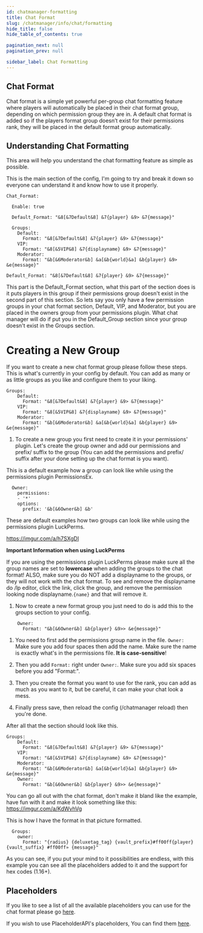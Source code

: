```yaml
---
id: chatmanager-formatting
title: Chat Format
slug: /chatmanager/info/chat/formatting
hide_title: false
hide_table_of_contents: true

pagination_next: null
pagination_prev: null

sidebar_label: Chat Formatting
---
```

## Chat Format
Chat format is a simple yet powerful per-group chat formatting feature where players will automatically be placed in their chat format group, 
depending on which permission group they are in. A default chat format is added so if the players format group doesn’t exist for their permissions rank, they will be placed in the default format group automatically.

## Understanding Chat Formatting
This area will help you understand the chat formatting feature as simple as possible.

This is the main section of the config, I'm going to try and break it down so everyone can understand it and know how to use it properly.
```
Chat_Format:

  Enable: true

  Default_Format: "&8[&7Default&8] &7{player} &9> &7{message}"

  Groups:
    Default: 
      Format: "&8[&7Default&8] &7{player} &9> &7{message}"
    VIP: 
      Format: "&8[&5VIP&8] &7{displayname} &9> &7{message}"
    Moderator: 
      Format: "&b[&6Moderator&b] &a[&b{world}&a] &b{player} &9> &e{message}"
```

```  
Default_Format: "&8[&7Default&8] &7{player} &9> &7{message}" 
```

This part is the Default_Format section, what this part of the section does is it puts players in this group if their permissions group doesn't exist in the second part of this section.
So lets say you only have a few permission groups in your chat format section, Default, VIP, and Moderator, but you are placed in the owners group from your permissions plugin. What chat manager will do if put you in the Default_Group section since your group doesn't exist in the Groups section.

# Creating a New Group
If you want to create a new chat format group please follow these steps.
This is what's currently in your config by default. You can add as many or as little groups as you like and configure them to your liking.
```
Groups:
    Default: 
      Format: "&8[&7Default&8] &7{player} &9> &7{message}"
    VIP: 
      Format: "&8[&5VIP&8] &7{displayname} &9> &7{message}"
    Moderator: 
      Format: "&b[&6Moderator&b] &a[&b{world}&a] &b{player} &9> &e{message}"
```

1. To create a new group you first need to create it in your permissions' plugin.
   Let's create the group owner and add our permissions and prefix/ suffix to the group (You can add the permissions and prefix/ suffix after your done setting up the chat format is you want).

This is a default example how a group can look like while using the permissions plugin PermissionsEx.
```  
  Owner:
    permissions:
    - '*'
    options:
      prefix: '&b[&6Owner&b] &b'
```
These are default examples how two groups can look like while using the permissions plugin LuckPerms.

https://imgur.com/a/h7SXgDl

**Important Information when using LuckPerms**

If you are using the permissions plugin LuckPerms please make sure all the group names are set to **lowercase** when adding the groups to the chat format! ALSO, make sure you do NOT add a displayname to the groups, or they will not work with the chat format. 
To see and remove the displayname do /lp editor, click the link, click the group, and remove the permission looking node displayname.`{name}` and that will remove it.

1. Now to create a new format group you just need to do is add this to the groups section to your config.

```
    Owner:
      Format: "&b[&6Owner&b] &b{player} &9>> &e{message}"
```

1. You need to first add the permissions group name in the file. `Owner:` Make sure you add four spaces then add the name. Make sure the name is exactly what's in the permissions file. **It is case-sensitive**!

2. Then you add `Format:` right under `Owner:`. Make sure you add six spaces before you add "Format:".

3. Then you create the format you want to use for the rank, you can add as much as you want to it, but be careful, it can make your chat look a mess.

4. Finally press save, then reload the config (/chatmanager reload) then you're done.

After all that the section should look like this.
```
Groups:
    Default: 
      Format: "&8[&7Default&8] &7{player} &9> &7{message}"
    VIP: 
      Format: "&8[&5VIP&8] &7{displayname} &9> &7{message}"
    Moderator: 
      Format: "&b[&6Moderator&b] &a[&b{world}&a] &b{player} &9> &e{message}"
    Owner:
      Format: "&b[&6Owner&b] &b{player} &9>> &e{message}"
```

You can go all out with the chat format, don't make it bland like the example, have fun with it and make it look something like this: https://imgur.com/a/KdWvhVg

This is how I have the format in that picture formatted.

```
  Groups:
    owner:
      Format: "{radius} {deluxetag_tag} {vault_prefix}#ff00ff{player}{vault_suffix} #ff00ff» {message}"
```

As you can see, if you put your mind to it possibilities are endless, with this example you can see all the placeholders added to it and the support for hex codes (1.16+).

## Placeholders
If you like to see a list of all the available placeholders you can use for the chat format please go [here](../placeholders).

If you wish to use PlaceholderAPI's placeholders, You can find them [here](https://wiki.placeholderapi.com/users/placeholder-list/#).